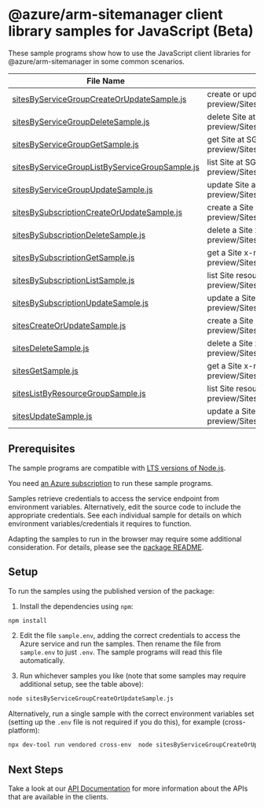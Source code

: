 # @azure/arm-sitemanager client library samples for JavaScript (Beta)

These sample programs show how to use the JavaScript client libraries for @azure/arm-sitemanager in some common scenarios.

| **File Name**                                                                                 | **Description**                                                                                                                 |
| --------------------------------------------------------------------------------------------- | ------------------------------------------------------------------------------------------------------------------------------- |
| [sitesByServiceGroupCreateOrUpdateSample.js][sitesbyservicegroupcreateorupdatesample]         | create or update Site at SG scope x-ms-original-file: 2025-03-01-preview/SitesByServiceGroup_CreateOrUpdate_MaximumSet_Gen.json |
| [sitesByServiceGroupDeleteSample.js][sitesbyservicegroupdeletesample]                         | delete Site at SG scope x-ms-original-file: 2025-03-01-preview/SitesByServiceGroup_Delete_MaximumSet_Gen.json                   |
| [sitesByServiceGroupGetSample.js][sitesbyservicegroupgetsample]                               | get Site at SG scope x-ms-original-file: 2025-03-01-preview/SitesByServiceGroup_Get_MaximumSet_Gen.json                         |
| [sitesByServiceGroupListByServiceGroupSample.js][sitesbyservicegrouplistbyservicegroupsample] | list Site at SG scope x-ms-original-file: 2025-03-01-preview/SitesByServiceGroup_ListByServiceGroup_MaximumSet_Gen.json         |
| [sitesByServiceGroupUpdateSample.js][sitesbyservicegroupupdatesample]                         | update Site at SG scope x-ms-original-file: 2025-03-01-preview/SitesByServiceGroup_Update_MaximumSet_Gen.json                   |
| [sitesBySubscriptionCreateOrUpdateSample.js][sitesbysubscriptioncreateorupdatesample]         | create a Site x-ms-original-file: 2025-03-01-preview/SitesBySubscription_CreateOrUpdate_MaximumSet_Gen.json                     |
| [sitesBySubscriptionDeleteSample.js][sitesbysubscriptiondeletesample]                         | delete a Site x-ms-original-file: 2025-03-01-preview/SitesBySubscription_Delete_MaximumSet_Gen.json                             |
| [sitesBySubscriptionGetSample.js][sitesbysubscriptiongetsample]                               | get a Site x-ms-original-file: 2025-03-01-preview/SitesBySubscription_Get_MaximumSet_Gen.json                                   |
| [sitesBySubscriptionListSample.js][sitesbysubscriptionlistsample]                             | list Site resources by subscription ID x-ms-original-file: 2025-03-01-preview/SitesBySubscription_List_MaximumSet_Gen.json      |
| [sitesBySubscriptionUpdateSample.js][sitesbysubscriptionupdatesample]                         | update a Site x-ms-original-file: 2025-03-01-preview/SitesBySubscription_Update_MaximumSet_Gen.json                             |
| [sitesCreateOrUpdateSample.js][sitescreateorupdatesample]                                     | create a Site x-ms-original-file: 2025-03-01-preview/Sites_CreateOrUpdate_MaximumSet_Gen.json                                   |
| [sitesDeleteSample.js][sitesdeletesample]                                                     | delete a Site x-ms-original-file: 2025-03-01-preview/Sites_Delete_MaximumSet_Gen.json                                           |
| [sitesGetSample.js][sitesgetsample]                                                           | get a Site x-ms-original-file: 2025-03-01-preview/Sites_Get_MaximumSet_Gen.json                                                 |
| [sitesListByResourceGroupSample.js][siteslistbyresourcegroupsample]                           | list Site resources by resource group x-ms-original-file: 2025-03-01-preview/Sites_ListByResourceGroup_MaximumSet_Gen.json      |
| [sitesUpdateSample.js][sitesupdatesample]                                                     | update a Site x-ms-original-file: 2025-03-01-preview/Sites_Update_MaximumSet_Gen.json                                           |

## Prerequisites

The sample programs are compatible with [LTS versions of Node.js](https://github.com/nodejs/release#release-schedule).

You need [an Azure subscription][freesub] to run these sample programs.

Samples retrieve credentials to access the service endpoint from environment variables. Alternatively, edit the source code to include the appropriate credentials. See each individual sample for details on which environment variables/credentials it requires to function.

Adapting the samples to run in the browser may require some additional consideration. For details, please see the [package README][package].

## Setup

To run the samples using the published version of the package:

1. Install the dependencies using `npm`:

```bash
npm install
```

2. Edit the file `sample.env`, adding the correct credentials to access the Azure service and run the samples. Then rename the file from `sample.env` to just `.env`. The sample programs will read this file automatically.

3. Run whichever samples you like (note that some samples may require additional setup, see the table above):

```bash
node sitesByServiceGroupCreateOrUpdateSample.js
```

Alternatively, run a single sample with the correct environment variables set (setting up the `.env` file is not required if you do this), for example (cross-platform):

```bash
npx dev-tool run vendored cross-env  node sitesByServiceGroupCreateOrUpdateSample.js
```

## Next Steps

Take a look at our [API Documentation][apiref] for more information about the APIs that are available in the clients.

[sitesbyservicegroupcreateorupdatesample]: https://github.com/Azure/azure-sdk-for-js/blob/main/sdk/sitemanager/arm-sitemanager/samples/v1-beta/javascript/sitesByServiceGroupCreateOrUpdateSample.js
[sitesbyservicegroupdeletesample]: https://github.com/Azure/azure-sdk-for-js/blob/main/sdk/sitemanager/arm-sitemanager/samples/v1-beta/javascript/sitesByServiceGroupDeleteSample.js
[sitesbyservicegroupgetsample]: https://github.com/Azure/azure-sdk-for-js/blob/main/sdk/sitemanager/arm-sitemanager/samples/v1-beta/javascript/sitesByServiceGroupGetSample.js
[sitesbyservicegrouplistbyservicegroupsample]: https://github.com/Azure/azure-sdk-for-js/blob/main/sdk/sitemanager/arm-sitemanager/samples/v1-beta/javascript/sitesByServiceGroupListByServiceGroupSample.js
[sitesbyservicegroupupdatesample]: https://github.com/Azure/azure-sdk-for-js/blob/main/sdk/sitemanager/arm-sitemanager/samples/v1-beta/javascript/sitesByServiceGroupUpdateSample.js
[sitesbysubscriptioncreateorupdatesample]: https://github.com/Azure/azure-sdk-for-js/blob/main/sdk/sitemanager/arm-sitemanager/samples/v1-beta/javascript/sitesBySubscriptionCreateOrUpdateSample.js
[sitesbysubscriptiondeletesample]: https://github.com/Azure/azure-sdk-for-js/blob/main/sdk/sitemanager/arm-sitemanager/samples/v1-beta/javascript/sitesBySubscriptionDeleteSample.js
[sitesbysubscriptiongetsample]: https://github.com/Azure/azure-sdk-for-js/blob/main/sdk/sitemanager/arm-sitemanager/samples/v1-beta/javascript/sitesBySubscriptionGetSample.js
[sitesbysubscriptionlistsample]: https://github.com/Azure/azure-sdk-for-js/blob/main/sdk/sitemanager/arm-sitemanager/samples/v1-beta/javascript/sitesBySubscriptionListSample.js
[sitesbysubscriptionupdatesample]: https://github.com/Azure/azure-sdk-for-js/blob/main/sdk/sitemanager/arm-sitemanager/samples/v1-beta/javascript/sitesBySubscriptionUpdateSample.js
[sitescreateorupdatesample]: https://github.com/Azure/azure-sdk-for-js/blob/main/sdk/sitemanager/arm-sitemanager/samples/v1-beta/javascript/sitesCreateOrUpdateSample.js
[sitesdeletesample]: https://github.com/Azure/azure-sdk-for-js/blob/main/sdk/sitemanager/arm-sitemanager/samples/v1-beta/javascript/sitesDeleteSample.js
[sitesgetsample]: https://github.com/Azure/azure-sdk-for-js/blob/main/sdk/sitemanager/arm-sitemanager/samples/v1-beta/javascript/sitesGetSample.js
[siteslistbyresourcegroupsample]: https://github.com/Azure/azure-sdk-for-js/blob/main/sdk/sitemanager/arm-sitemanager/samples/v1-beta/javascript/sitesListByResourceGroupSample.js
[sitesupdatesample]: https://github.com/Azure/azure-sdk-for-js/blob/main/sdk/sitemanager/arm-sitemanager/samples/v1-beta/javascript/sitesUpdateSample.js
[apiref]: https://learn.microsoft.com/javascript/api/@azure/arm-sitemanager?view=azure-node-preview
[freesub]: https://azure.microsoft.com/free/
[package]: https://github.com/Azure/azure-sdk-for-js/tree/main/sdk/sitemanager/arm-sitemanager/README.md
